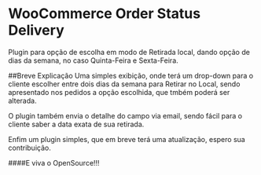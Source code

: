 # WooCommerce Order Status Delivery
Plugin para opção de escolha em modo de Retirada local, dando opção de dias da semana, no caso Quinta-Feira e Sexta-Feira.

##Breve Explicação
Uma simples exibição, onde terá um drop-down para o cliente escolher entre dois dias da semana para Retirar no Local, sendo apresentado nos pedidos a opção escolhida, que tmbém poderá ser alterada.

O plugin também envia o detalhe do campo via email, sendo fácil para o cliente saber a data exata de sua retirada.

Enfim um plugin simples, que em breve terá uma atualização, espero sua contribuição.

####E viva o OpenSource!!!
